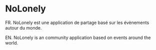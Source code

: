 # NoLonely

FR.
NoLonely est une application de partage basé sur les évènements autour du monde.

EN.
NoLonely is an community application based on events around the world.

